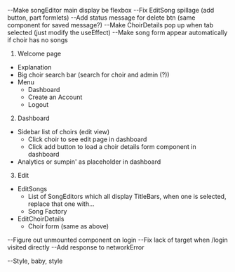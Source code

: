 --Make songEditor main display be flexbox
--Fix EditSong spillage (add button, part formlets)
--Add status message for delete btn (same component for saved message?)
--Make ChoirDetails pop up when tab selected (just modify the useEffect)
--Make song form appear automatically if choir has no songs

1. Welcome page

* Explanation
* Big choir search bar (search for choir and admin (?))
* Menu
  - Dashboard
  - Create an Account
  - Logout

2. Dashboard


* Sidebar list of choirs (edit view)
  - Click choir to see edit page in dashboard
  - Click add button to load a choir details form component in dashboard
* Analytics or sumpin' as placeholder in dashboard

3. Edit 

* EditSongs
  - List of SongEditors which all display TitleBars, when one is selected, replace that one with...
  - Song Factory
* EditChoirDetails
  - Choir form (same as above)


--Figure out unmounted component on login
--Fix lack of target when /login visited directly
--Add response to networkError



--Style, baby, style